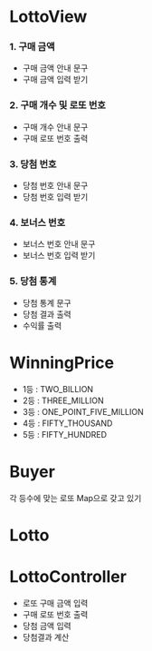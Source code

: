 # LottoView
### 1. 구매 금액
* 구매 금액 안내 문구
* 구매 금액 입력 받기

### 2. 구매 개수 및 로또 번호
* 구매 개수 안내 문구
* 구매 로또 번호 출력

### 3. 당첨 번호
* 당첨 번호 안내 문구
* 당첨 번호 입력 받기

### 4. 보너스 번호
* 보너스 번호 안내 문구
* 보너스 번호 입력 받기

### 5. 당첨 통계
* 당첨 통계 문구
* 당첨 결과 출력
* 수익률 출력

# WinningPrice
* 1등 : TWO_BILLION
* 2등 : THREE_MILLION
* 3등 : ONE_POINT_FIVE_MILLION
* 4등 : FIFTY_THOUSAND
* 5등 : FIFTY_HUNDRED

# Buyer
각 등수에 맞는 로또 Map으로 갖고 있기

# Lotto

# LottoController
* 로또 구매 금액 입력
* 구매 로또 번호 출력
* 당첨 금액 입력
* 당첨결과 계산



